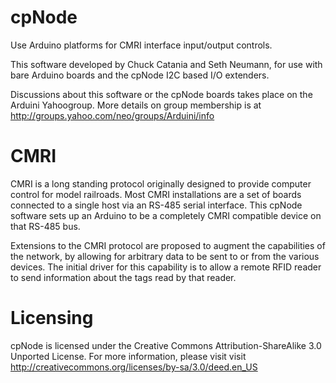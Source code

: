 cpNode
======

Use Arduino platforms for CMRI interface input/output controls.

This software developed by Chuck Catania and Seth Neumann, for use
with bare Arduino boards and the cpNode I2C based I/O extenders.

Discussions about this software or the cpNode boards takes place on
the Arduini Yahoogroup.  More details on group membership is at
http://groups.yahoo.com/neo/groups/Arduini/info



CMRI
====

CMRI is a long standing protocol originally designed to provide
computer control for model railroads.  Most CMRI installations are a
set of boards connected to a single host via an RS-485 serial
interface.  This cpNode software sets up an Arduino to be a completely
CMRI compatible device on that RS-485 bus.

Extensions to the CMRI protocol are proposed to augment the
capabilities of the network, by allowing for arbitrary data to be sent
to or from the various devices.  The initial driver for this
capability is to allow a remote RFID reader to send information about
the tags read by that reader.


Licensing
=========

cpNode is licensed under the Creative Commons Attribution-ShareAlike
3.0 Unported License.  For more information, please visit visit
http://creativecommons.org/licenses/by-sa/3.0/deed.en_US

